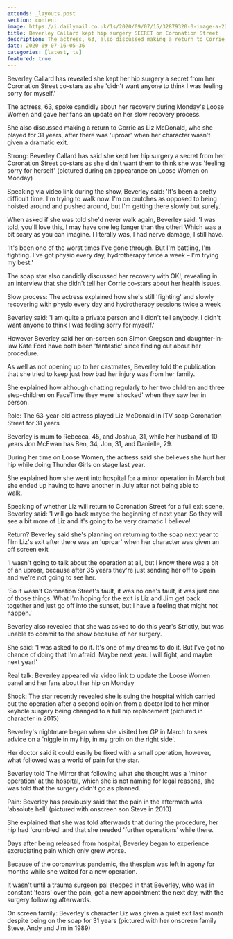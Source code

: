 ```yaml
---
extends: _layouts.post
section: content
image: https://i.dailymail.co.uk/1s/2020/09/07/15/32879320-0-image-a-220_1599489571683.jpg 
title: Beverley Callard kept hip surgery SECRET on Coronation Street 
description: The actress, 63, also discussed making a return to Corrie as Liz McDonald, who she played for 31 years, after there was uproar when her character wasnt given a dramatic exit. 
date: 2020-09-07-16-05-36 
categories: [latest, tv] 
featured: true 
--- 
```

Beverley Callard has revealed she kept her hip surgery a secret from her Coronation Street co-stars as she 'didn't want anyone to think I was feeling sorry for myself.'

The actress, 63, spoke candidly about her recovery during Monday's Loose Women and gave her fans an update on her slow recovery process.

She also discussed making a return to Corrie as Liz McDonald, who she played for 31 years, after there was 'uproar' when her character wasn't given a dramatic exit.

Strong: Beverley Callard has said she kept her hip surgery a secret from her Coronation Street co-stars as she didn't want them to think she was 'feeling sorry for herself' (pictured during an appearance on Loose Women on Monday)

Speaking via video link during the show, Beverley said: 'It's been a pretty difficult time. I'm trying to walk now. I'm on crutches as opposed to being hoisted around and pushed around, but I'm getting there slowly but surely.' 

When asked if she was told she'd never walk again, Beverley said: 'I was told, you'll love this, I may have one leg longer than the other! Which was a bit scary as you can imagine. I literally was, I had nerve damage, I still have. 

'It's been one of the worst times I've gone through. But I'm battling, I'm fighting. I've got physio every day, hydrotherapy twice a week – I'm trying my best.'

The soap star also candidly discussed her recovery with OK!, revealing in an interview that she didn't tell her Corrie co-stars about her health issues.

Slow process: The actress explained how she's still 'fighting' and slowly recovering with physio every day and hydrotherapy sessions twice a week

Beverley said: 'I am quite a private person and I didn't tell anybody. I didn't want anyone to think I was feeling sorry for myself.'

However Beverley said her on-screen son Simon Gregson and daughter-in-law Kate Ford have both been 'fantastic' since finding out about her procedure. 

As well as not opening up to her castmates, Beverley told the publication that she tried to keep just how bad her injury was from her family.

She explained how although chatting regularly to her two children and three step-children on FaceTime they were 'shocked' when they saw her in person. 

Role: The 63-year-old actress played Liz McDonald in ITV soap Coronation Street for 31 years

Beverley is mum to Rebecca, 45, and Joshua, 31, while her husband of 10 years Jon McEwan has Ben, 34, Jon, 31, and Danielle, 29.  

During her time on Loose Women, the actress said she believes she hurt her hip while doing Thunder Girls on stage last year.

She explained how she went into hospital for a minor operation in March but she ended up having to have another in July after not being able to walk.        

Speaking of whether Liz will return to Coronation Street for a full exit scene, Beverley said: 'I will go back maybe the beginning of next year. So they will see a bit more of Liz and it's going to be very dramatic I believe!

Return? Beverley said she's planning on returning to the soap next year to film Liz's exit after there was an 'uproar' when her character was given an off screen exit 

'I wasn't going to talk about the operation at all, but I know there was a bit of an uproar, because after 35 years they're just sending her off to Spain and we're not going to see her. 

'So it wasn't Coronation Street's fault, it was no one's fault, it was just one of those things. What I'm hoping for the exit is Liz and Jim get back together and just go off into the sunset, but I have a feeling that might not happen.'

Beverley also revealed that she was asked to do this year's Strictly, but was unable to commit to the show because of her surgery.

She said: 'I was asked to do it. It's one of my dreams to do it. But I've got no chance of doing that I'm afraid. Maybe next year. I will fight, and maybe next year!'  

Real talk: Beverley appeared via video link to update the Loose Women panel and her fans about her hip on Monday

Shock: The star recently revealed she is suing the hospital which carried out the operation after a second opinion from a doctor led to her minor keyhole surgery being changed to a full hip replacement (pictured in character in 2015)

Beverley's nightmare began when she visited her GP in March to seek advice on a 'niggle in my hip, in my groin on the right side'.

Her doctor said it could easily be fixed with a small operation, however, what followed was a world of pain for the star.

Beverley told The Mirror that following what she thought was a 'minor operation' at the hospital, which she is not naming for legal reasons, she was told that the surgery didn't go as planned. 

Pain: Beverley has previously said that the pain in the aftermath was 'absolute hell' (pictured with onscreen son Steve in 2010)

She explained that she was told afterwards that during the procedure, her hip had 'crumbled' and that she needed 'further operations' while there.

Days after being released from hospital, Beverley began to experience excruciating pain which only grew worse.

Because of the coronavirus pandemic, the thespian was left in agony for months while she waited for a new operation.

It wasn't until a trauma surgeon pal stepped in that Beverley, who was in constant 'tears' over the pain, got a new appointment the next day, with the surgery following afterwards.

On screen family: Beverley's character Liz was given a quiet exit last month despite being on the soap for 31 years (pictured with her onscreen family Steve, Andy and Jim in 1989)

